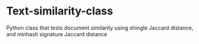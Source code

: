 # Text-similarity-class

Python class that tests document similarity using shingle Jaccard distance, and minhash signature Jaccard distance
